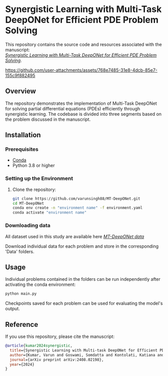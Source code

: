 # Synergistic Learning with Multi-Task DeepONet for Efficient PDE Problem Solving  

This repository contains the source code and resources associated with the manuscript:  
[*Synergistic Learning with Multi-Task DeepONet for Efficient PDE Problem Solving*](https://arxiv.org/abs/2408.02198). 

https://github.com/user-attachments/assets/768e7485-31e8-4dcb-85e7-155c9f882495

## Overview  
The repository demonstrates the implementation of Multi-Task DeepONet for solving partial differential equations (PDEs) efficiently through synergistic learning. The codebase is divided into three segments based on the problem discussed in the manuscript.

## Installation  

### Prerequisites  
- [Conda](https://docs.conda.io/en/latest/)  
- Python 3.8 or higher  

### Setting up the Environment  
1. Clone the repository:  
   ```bash
   git clone https://github.com/varunsingh88/MT-DeepONet.git  
   cd MT-DeepONet
   conda env create -n "environment name" -f environment.yaml
   conda activate "environment name"
   ````

### Downloading data
All dataset used in this study are available here
[*MT-DeepONet data*](https://drive.google.com/drive/folders/1HxjdCUGmbpzzBDo01JRdsT2Uk3AmZOPr?usp=sharing)

Download individual data for each problem and store in the corresponding 'Data' folders.

## Usage
Individual problems contained in the folders can be run independently after activating the conda environment: 
````bash
python main.py
````
Checkpoints saved for each problem can be used for evaluating the model's output.

## Reference
If you use this repository, please cite the manuscript:
````bibtex
@article{kumar2024synergistic,
  title={Synergistic Learning with Multi-task DeepONet for Efficient PDE Problem Solving},
  author={Kumar, Varun and Goswami, Somdatta and Kontolati, Katiana and Shields, Michael D and Karniadakis, George Em},
  journal={arXiv preprint arXiv:2408.02198},
  year={2024}
}
````  



